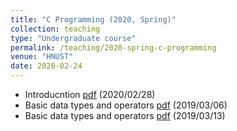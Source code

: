 ```yaml
---
title: "C Programming (2020, Spring)"
collection: teaching
type: "Undergraduate course"
permalink: /teaching/2020-spring-c-programming
venue: "HNUST"
date: 2020-02-24
---
```

* Introducntion [pdf](http://guoshengkang.github.io/files/Slides_C_Programming/C语言程序设计__第1章.pdf) (2020/02/28)
* Basic data types and operators [pdf](http://guoshengkang.github.io/files/Slides_C_Programming/C语言程序设计__第2章.pdf) (2019/03/06)
* Basic data types and operators [pdf](http://guoshengkang.github.io/files/Slides_C_Programming/C语言程序设计__第3章.pdf) (2019/03/13)
